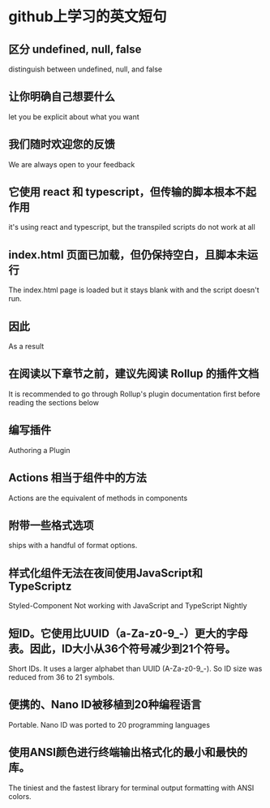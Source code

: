 # github上学习的英文短句

## 区分 undefined, null, false

distinguish between undefined, null, and false

## 让你明确自己想要什么

let you be explicit about what you want

## 我们随时欢迎您的反馈

We are always open to your feedback

## 它使用 react 和 typescript，但传输的脚本根本不起作用

it's using react and typescript, but the transpiled scripts do not work at all

## index.html 页面已加载，但仍保持空白，且脚本未运行

The index.html page is loaded but it stays blank with and the script doesn't run.

## 因此

As a result

## 在阅读以下章节之前，建议先阅读 Rollup 的插件文档

It is recommended to go through Rollup's plugin documentation first before reading the sections below

## 编写插件

Authoring a Plugin

## Actions 相当于组件中的方法

Actions are the equivalent of methods in components

## 附带一些格式选项

ships with a handful of format options.

## 样式化组件无法在夜间使用JavaScript和TypeScriptz

Styled-Component Not working with JavaScript and TypeScript Nightly 

## 短ID。它使用比UUID（a-Za-z0-9_-）更大的字母表。因此，ID大小从36个符号减少到21个符号。

Short IDs. It uses a larger alphabet than UUID (A-Za-z0-9_-). So ID size was reduced from 36 to 21 symbols.

## 便携的、Nano ID被移植到20种编程语言

Portable. Nano ID was ported to 20 programming languages

## 使用ANSI颜色进行终端输出格式化的最小和最快的库。

The tiniest and the fastest library for terminal output formatting with ANSI colors.

